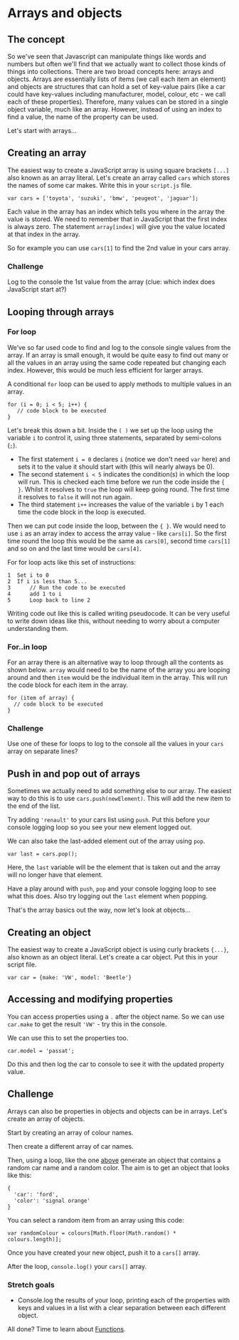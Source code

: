 # Arrays and objects

## The concept

So we've seen that Javascript can manipulate things like words and numbers but often we'll find that we actually want to collect those kinds of things into collections. There are two broad concepts here: arrays and objects. Arrays are essentially lists of items (we call each item an element) and objects are structures that can hold a set of key-value pairs (like a car could have key-values including manufacturer, model, colour, etc - we call each of these properties). Therefore, many values can be stored in a single object variable, much like an array. However, instead of using an index to find a value, the name of the property can be used.

Let's start with arrays...

## Creating an array

The easiest way to create a JavaScript array is using square brackets `[...]` also known as an array literal. Let's create an array called `cars` which stores the names of some car makes. Write this in your `script.js` file.

```JS
var cars = ['toyota', 'suzuki', 'bmw', 'peugeot', 'jaguar'];
```

Each value in the array has an index which tells you where in the array the value is stored. We need to remember that in JavaScript that the first index is always zero. The statement `array[index]` will give you the value located at that index in the array.

So for example you can use `cars[1]` to find the 2nd value in your cars array.

### Challenge

Log to the console the 1st value from the array (clue: which index does JavaScript start at?)

## Looping through arrays

### For loop

We’ve so far used code to find and log to the console single values from the array. If an array is small enough, it would be quite easy to find out many or all the values in an array using the same code repeated but changing each index. However, this would be much less efficient for larger arrays.

A conditional `for` loop can be used to apply methods to multiple values in an array.

```JS
for (i = 0; i < 5; i++) {
   // code block to be executed
}
```

Let's break this down a bit. Inside the `( )` we set up the loop using the variable `i` to control it, using three statements, separated by semi-colons (`;`).

* The first statement `i = 0` declares `i` (notice we don't need `var` here) and sets it to the value it should start with (this will nearly always be 0).
* The second statement `i < 5` indicates the condition(s) in which the loop will run. This is checked each time before we run the code inside the `{ }`. Whilst it resolves to `true` the loop will keep going round. The first time it resolves to `false` it will not run again.
* The third statement `i++` increases the value of the variable `i` by 1 each time the code block in the loop is executed.

Then we can put code inside the loop, between the `{ }`. We would need to use `i` as an array index to access the array value - like `cars[i]`. So the first time round the loop this would be the same as `cars[0]`, second time `cars[1]` and so on and the last time would be `cars[4]`.

For for loop acts like this set of instructions:
```
1  Set i to 0
2  If i is less than 5...
3      // Run the code to be executed
4      add 1 to i
5      Loop back to line 2
```

Writing code out like this is called writing pseudocode. It can be very useful to write down ideas like this, without needing to worry about a computer understanding them. 


### For..in loop

For an array there is an alternative way to loop through all the contents as shown below. `array` would need to be the name of the array you are looping around and then `item` would be the individual item in the array. This will run the code block for each item in the array. 

```JS
for (item of array) {
  // code block to be executed
}
```

### Challenge

Use one of these for loops to log to the console all the values in your `cars` array on separate lines?

## Push in and pop out of arrays

Sometimes we actually need to add something else to our array. The easiest way to do this is to use `cars.push(newElement)`. This will add the new item to the end of the list.

Try adding `'renault'` to your cars list using `push`. Put this before your console logging loop so you see your new element logged out.

We can also take the last-added element out of the array using `pop`.

```JS
var last = cars.pop();
```

Here, the `last` variable will be the element that is taken out and the array will no longer have that element.

Have a play around with `push`, `pop` and your console logging loop to see what this does. Also try logging out the `last` element when popping.

That's the array basics out the way, now let's look at objects...

## Creating an object

The easiest way to create a JavaScript object is using curly brackets `{...}`, also known as an object literal. Let's create a car object. Put this in your script file.

```JS
var car = {make: 'VW', model: 'Beetle'}
```

## Accessing and modifying properties

You can access properties using a `.` after the object name. So we can use `car.make` to get the result `'VW'` - try this in the console.

We can use this to set the properties too.

```JS
car.model = 'passat';
```

Do this and then log the car to console to see it with the updated property value.

## Challenge

Arrays can also be properties in objects and objects can be in arrays. Let's create an array of objects.

Start by creating an array of colour names.

Then create a different array of car names.

Then, using a loop, like the one [above](#for%20loop) generate an object that contains a random car name and a random color. The aim is to get an object that looks like this:

```JS
{
  'car': 'ford',
  'color': 'signal orange'
}
```

You can select a random item from an array using this code:

```JS
var randomColour = colours[Math.floor(Math.random() * colours.length)];
```

Once you have created your new object, push it to a `cars[]` array.

After the loop, `console.log()` your `cars[]` array.

### Stretch goals

- Console.log the results of your loop, printing each of the properties with keys and values in a list with a clear separation between each different object.

All done? Time to learn about [Functions](05-functions.md).
